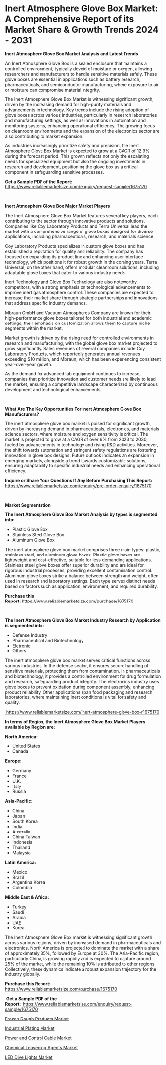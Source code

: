 <p><h1>Inert Atmosphere Glove Box Market: A Comprehensive Report of its Market Share & Growth Trends 2024 - 2031</h1></p><p><strong>Inert Atmosphere Glove Box Market Analysis and Latest Trends</strong></p>
<p><p>An Inert Atmosphere Glove Box is a sealed enclosure that maintains a controlled environment, typically devoid of moisture or oxygen, allowing researchers and manufacturers to handle sensitive materials safely. These glove boxes are essential in applications such as battery research, pharmaceuticals, and semiconductor manufacturing, where exposure to air or moisture can compromise material integrity.</p><p>The Inert Atmosphere Glove Box Market is witnessing significant growth, driven by the increasing demand for high-purity materials and advancements in technology. Key trends include the rising adoption of glove boxes across various industries, particularly in research laboratories and manufacturing settings, as well as innovations in automation and monitoring systems, enhancing operational efficiency. The growing focus on cleanroom environments and the expansion of the electronics sector are also contributing to market expansion.</p><p>As industries increasingly prioritize safety and precision, the Inert Atmosphere Glove Box Market is expected to grow at a CAGR of 12.9% during the forecast period. This growth reflects not only the escalating needs for specialized equipment but also the ongoing investments in research and development, positioning the glove box as a critical component in safeguarding sensitive processes.</p></p>
<p><strong>Get a Sample PDF of the Report:&nbsp;</strong> <a href="https://www.reliablemarketsize.com/enquiry/request-sample/1675170?utm_campaign=1286&utm_medium=2&utm_source=Github&utm_content=ia&utm_term=19102024&utm_id=inert-atmosphere-glove-box">https://www.reliablemarketsize.com/enquiry/request-sample/1675170</a></p>
<p>&nbsp;</p>
<p><strong>Inert Atmosphere Glove Box Major Market Players</strong></p>
<p><p>The Inert Atmosphere Glove Box Market features several key players, each contributing to the sector through innovative products and solutions. Companies like Coy Laboratory Products and Terra Universal lead the market with a comprehensive range of glove boxes designed for diverse applications, including pharmaceuticals, research, and materials science.</p><p>Coy Laboratory Products specializes in custom glove boxes and has established a reputation for quality and reliability. The company has focused on expanding its product line and enhancing user interface technology, which positions it for robust growth in the coming years. Terra Universal, on the other hand, offers modular cleanroom solutions, including adaptable glove boxes that cater to various industry needs.</p><p>Inert Technology and Glove Box Technology are also noteworthy competitors, with a strong emphasis on technological advancements to improve inert gas atmosphere control. These companies are expected to increase their market share through strategic partnerships and innovations that address specific industry demands.</p><p>Mbraun GmbH and Vacuum Atmospheres Company are known for their high-performance glove boxes tailored for both industrial and academic settings; their emphasis on customization allows them to capture niche segments within the market.</p><p>Market growth is driven by the rising need for controlled environments in research and manufacturing, with the global glove box market projected to grow significantly. Sales revenues of several companies include Coy Laboratory Products, which reportedly generates annual revenues exceeding $10 million, and Mbraun, which has been experiencing consistent year-over-year growth.</p><p>As the demand for advanced lab equipment continues to increase, companies that prioritize innovation and customer needs are likely to lead the market, ensuring a competitive landscape characterized by continuous development and technological enhancements.</p></p>
<p>&nbsp;</p>
<p><strong>What Are The Key Opportunities For Inert Atmosphere Glove Box Manufacturers?</strong></p>
<p><p>The inert atmosphere glove box market is poised for significant growth, driven by increasing demand in pharmaceuticals, electronics, and materials science sectors, where moisture and oxygen sensitivity is critical. The market is projected to grow at a CAGR of over 6% from 2023 to 2030, fueled by advancements in technology and rising R&D activities. Moreover, the shift towards automation and stringent safety regulations are fostering innovation in glove box designs. Future outlook indicates an expansion in emerging markets, alongside a trend towards customizable solutions, ensuring adaptability to specific industrial needs and enhancing operational efficiency.</p></p>
<p><strong>Inquire or Share Your Questions If Any Before Purchasing This Report:</strong> <a href="https://www.reliablemarketsize.com/enquiry/pre-order-enquiry/1675170?utm_campaign=1286&utm_medium=2&utm_source=Github&utm_content=ia&utm_term=19102024&utm_id=inert-atmosphere-glove-box">https://www.reliablemarketsize.com/enquiry/pre-order-enquiry/1675170</a></p>
<p>&nbsp;</p>
<p><strong>Market Segmentation</strong></p>
<p><strong>The Inert Atmosphere Glove Box Market Analysis by types is segmented into:</strong></p>
<p><ul><li>Plastic Glove Box</li><li>Stainless Steel Glove Box</li><li>Aluminum Glove Box</li></ul></p>
<p><p>The inert atmosphere glove box market comprises three main types: plastic, stainless steel, and aluminum glove boxes. Plastic glove boxes are lightweight and cost-effective, suitable for less demanding applications. Stainless steel glove boxes offer superior durability and are ideal for rigorous industrial processes, providing excellent contamination control. Aluminum glove boxes strike a balance between strength and weight, often used in research and laboratory settings. Each type serves distinct needs based on factors such as application, environment, and required durability.</p></p>
<p><strong>Purchase this Report:&nbsp;</strong><a href="https://www.reliablemarketsize.com/purchase/1675170?utm_campaign=1286&utm_medium=2&utm_source=Github&utm_content=ia&utm_term=19102024&utm_id=inert-atmosphere-glove-box">https://www.reliablemarketsize.com/purchase/1675170</a></p>
<p>&nbsp;</p>
<p><strong>The Inert Atmosphere Glove Box Market Industry Research by Application is segmented into:</strong></p>
<p><ul><li>Defense Industry</li><li>Pharmaceutical and Biotechnology</li><li>Eletronic</li><li>Others</li></ul></p>
<p><p>The inert atmosphere glove box market serves critical functions across various industries. In the defense sector, it ensures secure handling of sensitive materials, protecting them from contamination. In pharmaceuticals and biotechnology, it provides a controlled environment for drug formulation and research, safeguarding product integrity. The electronics industry uses glove boxes to prevent oxidation during component assembly, enhancing product reliability. Other applications span food packaging and research laboratories, where maintaining inert conditions is vital for safety and quality.</p></p>
<p><a href="https://www.reliablemarketsize.com/inert-atmosphere-glove-box-r1675170?utm_campaign=1286&utm_medium=2&utm_source=Github&utm_content=ia&utm_term=19102024&utm_id=inert-atmosphere-glove-box">&nbsp;https://www.reliablemarketsize.com/inert-atmosphere-glove-box-r1675170</a></p>
<p><strong>In terms of Region, the Inert Atmosphere Glove Box Market Players available by Region are:</strong></p>
<p>
    <p> <strong> North America: </strong>
        <ul>
            <li>United States</li>
            <li>Canada</li>
        </ul>
        </p> 
    <p> <strong> Europe: </strong>
        <ul>
            <li>Germany</li>
            <li>France</li>
            <li>U.K.</li>
            <li>Italy</li>
            <li>Russia</li>
        </ul>
        </p> 
    <p> <strong> Asia-Pacific: </strong>
        <ul>
            <li>China</li>
            <li>Japan</li>
            <li>South Korea</li>
            <li>India</li>
            <li>Australia</li>
            <li>China Taiwan</li>
            <li>Indonesia</li>
            <li>Thailand</li>
            <li>Malaysia</li>
        </ul>
        </p> 
    <p> <strong> Latin America: </strong>
        <ul>
            <li>Mexico</li>
            <li>Brazil</li>
            <li>Argentina Korea</li>
            <li>Colombia</li>
        </ul>
        </p> 
    <p> <strong> Middle East & Africa: </strong>
        <ul>
            <li>Turkey</li>
            <li>Saudi</li>
            <li>Arabia</li>
            <li>UAE</li>
            <li>Korea</li>
        </ul>
    </p>
    </p>
<p><p>The Inert Atmosphere Glove Box market is witnessing significant growth across various regions, driven by increased demand in pharmaceuticals and electronics. North America is projected to dominate the market with a share of approximately 35%, followed by Europe at 30%. The Asia-Pacific region, particularly China, is growing rapidly and is expected to capture around 25% of the market, while the remaining 10% is attributed to other regions. Collectively, these dynamics indicate a robust expansion trajectory for the industry globally.</p></p>
<p><strong>Purchase this Report: </strong><a href="https://www.reliablemarketsize.com/purchase/1675170?utm_campaign=1286&utm_medium=2&utm_source=Github&utm_content=ia&utm_term=19102024&utm_id=inert-atmosphere-glove-box">https://www.reliablemarketsize.com/purchase/1675170</a></p>
<p>&nbsp;<strong>Get a Sample PDF of the Report:&nbsp;&nbsp;</strong><a href="https://www.reliablemarketsize.com/enquiry/request-sample/1675170?utm_campaign=1286&utm_medium=2&utm_source=Github&utm_content=ia&utm_term=19102024&utm_id=inert-atmosphere-glove-box">https://www.reliablemarketsize.com/enquiry/request-sample/1675170</a></p>
<p><strong></strong></p>
<p><p><a href="https://www.linkedin.com/pulse/sustainability-trends-frozen-dough-products-industry-fhbme?utm_campaign=1286&utm_medium=2&utm_source=Github&utm_content=ia&utm_term=19102024&utm_id=inert-atmosphere-glove-box">Frozen Dough Products Market</a></p><p><a href="https://www.linkedin.com/pulse/industrial-plating-market-penetration-strategies-xihqe?utm_campaign=1286&utm_medium=2&utm_source=Github&utm_content=ia&utm_term=19102024&utm_id=inert-atmosphere-glove-box">Industrial Plating Market</a></p><p><a href="https://www.linkedin.com/pulse/comprehensive-power-control-cable-market-report-segmentation-a56re?utm_campaign=1286&utm_medium=2&utm_source=Github&utm_content=ia&utm_term=19102024&utm_id=inert-atmosphere-glove-box">Power and Control Cable Market</a></p><p><a href="https://www.linkedin.com/pulse/insights-chemical-leavening-agents-industry-market-financial-cdrre?utm_campaign=1286&utm_medium=2&utm_source=Github&utm_content=ia&utm_term=19102024&utm_id=inert-atmosphere-glove-box">Chemical Leavening Agents Market</a></p><p><a href="https://www.linkedin.com/pulse/led-dive-lights-market-outlook-complete-industry-analysis-ac7me?utm_campaign=1286&utm_medium=2&utm_source=Github&utm_content=ia&utm_term=19102024&utm_id=inert-atmosphere-glove-box">LED Dive Lights Market</a></p></p>